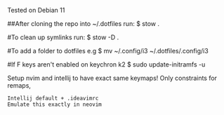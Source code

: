 Tested on Debian 11

##After cloning the repo into ~/.dotfiles run:
$ stow .

#To clean up symlinks run:
$ stow -D .

#To add a folder to dotfiles
e.g
$ mv ~/.config/i3 ~/.dotfiles/.config/i3


#If F keys aren't enabled on keychron k2
$ sudo update-initramfs -u


Setup nvim and intellij to have exact same keymaps! 
  Only constraints for remaps, 

    Intellij default + .ideavimrc
    Emulate this exactly in neovim

